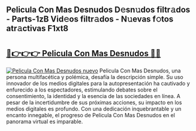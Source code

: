 ## Pelicula Con Mas Desnudos D𝚎sn𝚞dos filtr𝚊dos - Parts-1zB Vid𝚎os filtr𝚊dos - N𝚞evas f𝚘tos atr𝚊ctivas F1xt8

# <h2><a href="http://mbbipu.tromn.icu/?c=Pelicula+Con+Mas+Desnudos">🔗👉👉👉 Pelicula Con Mas Desnudos 🔗🔗</a></h2>

[![Pelicula Con Mas Desnudos nuevo](https://i.imgur.com/pEAQMta.gif)](http://mbbipu.tromn.icu/?c=Pelicula+Con+Mas+Desnudos)
Pelicula Con Mas Desnudos, una persona multifacética y polémica, desafía la descripción simple. Su uso innovador de los medios digitales para la autopresentación ha cautivado y enfurecido a los espectadores, estimulando debates sobre el consentimiento, la identidad y la esencia de las sociedades en línea. A pesar de la incertidumbre de sus próximas acciones, su impacto en los medios digitales es profundo. Con una dedicación inquebrantable y un encanto innegable, el progreso de Pelicula Con Mas Desnudos en el panorama virtual es imparable.
